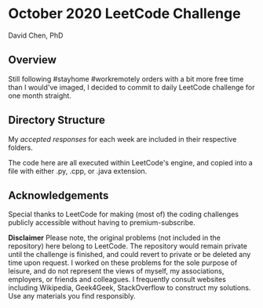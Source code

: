 # October 2020 LeetCode Challenge

David Chen, PhD

## Overview

Still following #stayhome #workremotely orders with a bit more free time than I would've imaged, I decided to commit to daily LeetCode challenge for one month straight. 

## Directory Structure

My _accepted responses_ for each week are included in their respective folders.

The code here are all executed within LeetCode's engine, and copied into a file with either .py, .cpp, or .java extension.

## Acknowledgements

Special thanks to LeetCode for making (most of) the coding challenges publicly accessible without having to premium-subscribe.

**Disclaimer** Please note, the original problems (not included in the repository) here belong to LeetCode. The repository would remain private until the challenge is finished, and could revert to private or be deleted any time upon request. I worked on these problems for the sole purpose of leisure, and do not represent the views of myself, my associations, employers, or friends and colleagues. I frequently consult websites including Wikipedia, Geek4Geek, StackOverflow to construct my solutions. Use any materials you find responsibly.
